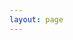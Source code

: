 ```yaml
---
layout: page
---
```


<script setup>
import {
  VPTeamPage,
  VPTeamPageTitle,
  VPTeamMembers
} from 'vitepress/theme'

const members = [
  {
    avatar: 'https://i.ibb.co/c1z55sx/rushil-profile.jpg',
    name: 'Rushil',
    title: 'Team Member',
    links: [
      { icon: 'github', link: 'https://github.com/hyperglass' },
    ]
  },
  {
    avatar: 'https://i.ibb.co/8XGXZHj/stefan-profile.jpg',
    name: 'Stefan',
    title: 'Team Member',
    links: [
    ]
  },
  {
    avatar: 'https://svgshare.com/i/17E4.svg',
    name: 'Hyde',
    title: 'Team Member',
    links: [
    ]
  }
  // Add more members as needed
]

const special_thanks = [
  {
    avatar: 'https://svgshare.com/i/17E4.svg',
    name: 'Joey',
    title: 'Evolution X Lead',
    links: [
      { icon: 'github', link: 'https://github.com/Evolution-XYZ' },
      { icon: 'discord', link: 'https://evolution-x.org/' }
    ]
  },
  // Add more members as needed
]
</script>

<VPTeamPage>
  <VPTeamPageTitle>
    <template #title>
      Our Team
    </template>
    <template #lead>
      Introducing the Member of Gladious
    </template>
  </VPTeamPageTitle>

  <VPTeamMembers
    :members="members"
  />

  <VPTeamPageTitle>
    <template #title>
      Special Thanks
    </template>
    <template #lead>
      Special thanks to these individuals. This project wouldn't have been possible without them.
    </template>
  </VPTeamPageTitle>

  <VPTeamMembers
    :members="special_thanks"
  />
</VPTeamPage>